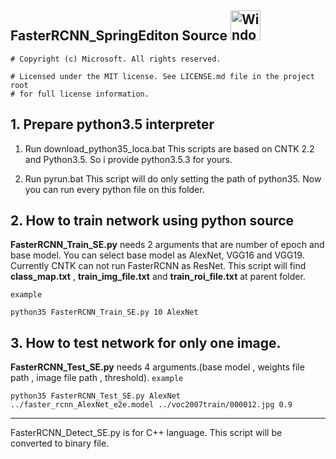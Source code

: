 ## FasterRCNN_SpringEditon Source <img src="https://i.imgur.com/oYejfWp.png" title="Windows8" width="48">

```
# Copyright (c) Microsoft. All rights reserved.

# Licensed under the MIT license. See LICENSE.md file in the project root
# for full license information.
```

## 1. Prepare python3.5 interpreter

1. Run download_python35_loca.bat
	This scripts are based on CNTK 2.2 and Python3.5. So i provide python3.5.3 for yours.

2. Run pyrun.bat
	This script will do only setting the path of python35. Now you can run every python file on this folder.
    
## 2. How to train network using python source
**FasterRCNN_Train_SE.py** needs 2 arguments that are number of epoch and base model.
You can select base model as AlexNet, VGG16 and VGG19. Currently CNTK can not run FasterRCNN as ResNet. This script will find **class_map.txt** , **train_img_file.txt** and **train_roi_file.txt** at parent folder.

`example`
```
python35 FasterRCNN_Train_SE.py 10 AlexNet
```
## 3. How to test network for only one image.
**FasterRCNN_Test_SE.py** needs 4 arguments.(base model , weights file path , image file path , threshold).
`example`
```
python35 FasterRCNN_Test_SE.py AlexNet ../faster_rcnn_AlexNet_e2e.model ../voc2007train/000012.jpg 0.9
```

* * *

FasterRCNN_Detect_SE.py is for C++ language. This script will be converted to binary file.